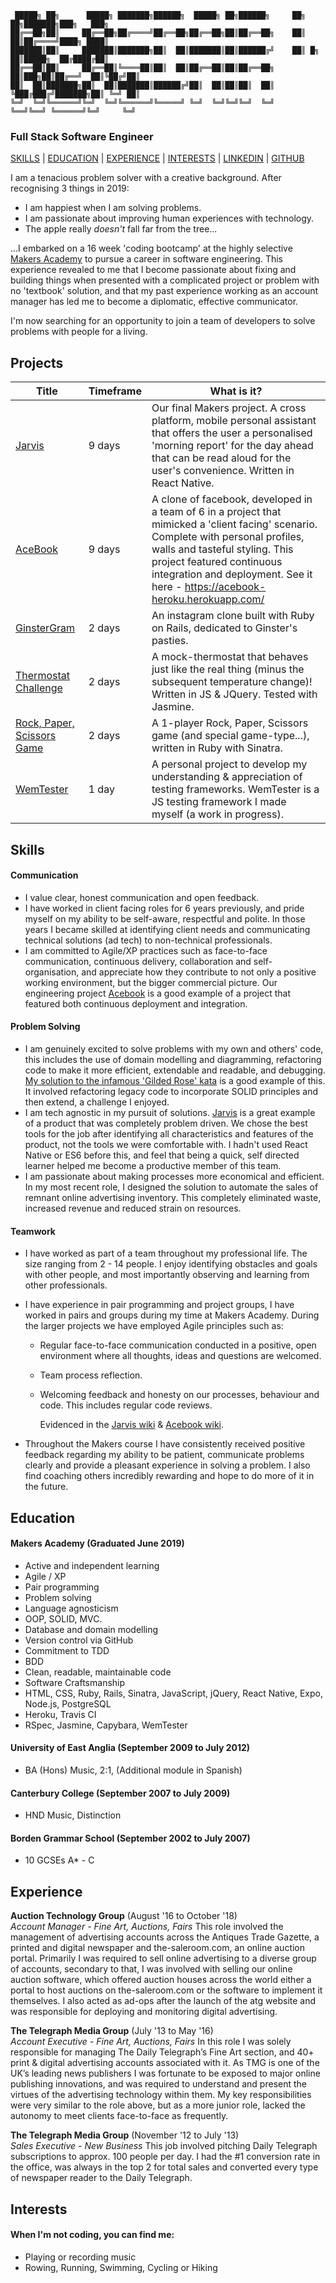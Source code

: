 ```
 █████╗ ██╗      █████╗ ███████╗██████╗  █████╗ ██╗██████╗     ██╗    ██╗███████╗███╗   ███╗
██╔══██╗██║     ██╔══██╗██╔════╝██╔══██╗██╔══██╗██║██╔══██╗    ██║    ██║██╔════╝████╗ ████║
███████║██║     ███████║███████╗██║  ██║███████║██║██████╔╝    ██║ █╗ ██║█████╗  ██╔████╔██║
██╔══██║██║     ██╔══██║╚════██║██║  ██║██╔══██║██║██╔══██╗    ██║███╗██║██╔══╝  ██║╚██╔╝██║
██║  ██║███████╗██║  ██║███████║██████╔╝██║  ██║██║██║  ██║    ╚███╔███╔╝███████╗██║ ╚═╝ ██║
╚═╝  ╚═╝╚══════╝╚═╝  ╚═╝╚══════╝╚═════╝ ╚═╝  ╚═╝╚═╝╚═╝  ╚═╝     ╚══╝╚══╝ ╚══════╝╚═╝     ╚═╝

```

### Full Stack Software Engineer

[SKILLS](#skills) | [EDUCATION](#education) | [EXPERIENCE](#experience) | [INTERESTS](#interests) | [LINKEDIN](https://www.linkedin.com/in/alasdair-wem-b8a00662/) | [GITHUB](https://github.com/wemsteral)

I am a tenacious problem solver with a creative background. After recognising 3 things in 2019:

- I am happiest when I am solving problems.
- I am passionate about improving human experiences with technology.
- The apple really _doesn't_ fall far from the tree...

...I embarked on a 16 week 'coding bootcamp' at the highly selective [Makers Academy](https://makers.tech/) to pursue a career in software engineering. This experience revealed to me that I become passionate about fixing and building things when presented with a complicated project or problem with no 'textbook' solution, and that my past experience working as an account manager has led me to become a diplomatic, effective communicator.

I'm now searching for an opportunity to join a team of developers to solve problems with people for a living.

## Projects

| Title                                                                     | Timeframe | What is it?                                                                                                                                                                                                                                                                        |
| ------------------------------------------------------------------------- | --------- | ---------------------------------------------------------------------------------------------------------------------------------------------------------------------------------------------------------------------------------------------------------------------------------- |
| [Jarvis](https://github.com/wemsteral/Jarvis-App)                         | 9 days    | Our final Makers project. A cross platform, mobile personal assistant that offers the user a personalised 'morning report' for the day ahead that can be read aloud for the user's convenience. Written in React Native.                                                           |
| [AceBook](https://github.com/wemsteral/acebook-MVP)                       | 9 days    | A clone of facebook, developed in a team of 6 in a project that mimicked a 'client facing' scenario. Complete with personal profiles, walls and tasteful styling. This project featured continuous integration and deployment. See it here - https://acebook-heroku.herokuapp.com/ |
| [GinsterGram](https://github.com/wemsteral/instagram_challenge)           | 2 days    | An instagram clone built with Ruby on Rails, dedicated to Ginster's pasties.                                                                                                                                                                                                       |
| [Thermostat Challenge](https://github.com/wemsteral/Thermostat)           | 2 days    | A mock-thermostat that behaves just like the real thing (minus the subsequent temperature change)! Written in JS & JQuery. Tested with Jasmine.                                                                                                                                    |
| [Rock, Paper, Scissors Game ](https://github.com/wemsteral/rps-challenge) | 2 days    | A 1-player Rock, Paper, Scissors game (and special game-type...), written in Ruby with Sinatra.                                                                                                                                                                                    |
| [WemTester](https://github.com/wemsteral/wemtester)                       | 1 day     | A personal project to develop my understanding & appreciation of testing frameworks. WemTester is a JS testing framework I made myself (a work in progress).                                                                                                                       |

## Skills

#### Communication

- I value clear, honest communication and open feedback.
- I have worked in client facing roles for 6 years previously, and pride myself on my ability to be self-aware, respectful and polite. In those years I became skilled at identifying client needs and communicating technical solutions (ad tech) to non-technical professionals.
- I am committed to Agile/XP practices such as face-to-face communication, continuous delivery, collaboration and self-organisation, and appreciate how they contribute to not only a positive working environment, but the bigger commercial picture. Our engineering project [Acebook](https://github.com/wemsteral/acebook-MVP/) is a good example of a project that featured both continuous deployment and integration.

#### Problem Solving

- I am genuinely excited to solve problems with my own and others' code, this includes the use of domain modelling and diagramming, refactoring code to make it more efficient, extendable and readable, and debugging.
  [My solution to the infamous 'Gilded Rose' kata](https://github.com/wemsteral/Gilded_Rose) is a good example of this. It involved refactoring legacy code to incorporate SOLID principles and then extend, a challenge I enjoyed.
- I am tech agnostic in my pursuit of solutions. [Jarvis](https://github.com/wemsteral/Jarvis-App) is a great example of a product that was completely problem driven. We chose the best tools for the job after identifying all characteristics and features of the product, not the tools we were comfortable with. I hadn't used React Native or ES6 before this, and feel that being a quick, self directed learner helped me become a productive member of this team.
- I am passionate about making processes more economical and efficient. In my most recent role, I designed the solution to automate the sales of remnant online advertising inventory. This completely eliminated waste, increased revenue and reduced strain on resources.

#### Teamwork

- I have worked as part of a team throughout my professional life. The size ranging from 2 - 14 people. I enjoy identifying obstacles and goals with other people, and most importantly observing and learning from other professionals.
- I have experience in pair programming and project groups, I have worked in pairs and groups during my time at Makers Academy. During the larger projects we have employed Agile principles such as:

  - Regular face-to-face communication conducted in a positive, open environment where all thoughts, ideas and questions are welcomed.
  - Team process reflection.
  - Welcoming feedback and honesty on our processes, behaviour and code. This includes regular code reviews.

    Evidenced in the [Jarvis wiki](https://github.com/Hannah-Frost/Jarvis-App/wiki) & [Acebook wiki](https://github.com/tsankhalpara/acebook-MVP/wiki/Day-1:-Modelling).

- Throughout the Makers course I have consistently received positive feedback regarding my ability to be patient, communicate problems clearly and provide a pleasant experience in solving a problem. I also find coaching others incredibly rewarding and hope to do more of it in the future.

## Education

#### Makers Academy (Graduated June 2019)

- Active and independent learning
- Agile / XP
- Pair programming
- Problem solving
- Language agnosticism
- OOP, SOLID, MVC.
- Database and domain modelling
- Version control via GitHub
- Commitment to TDD
- BDD
- Clean, readable, maintainable code
- Software Craftsmanship
- HTML, CSS, Ruby, Rails, Sinatra, JavaScript, jQuery, React Native, Expo, Node.js, PostgreSQL
- Heroku, Travis CI
- RSpec, Jasmine, Capybara, WemTester

#### University of East Anglia (September 2009 to July 2012)

- BA (Hons) Music, 2:1, (Additional module in Spanish)

#### Canterbury College (September 2007 to July 2009)

- HND Music, Distinction

#### Borden Grammar School (September 2002 to July 2007)

- 10 GCSEs A\* - C

## Experience

**Auction Technology Group** (August '16 to October '18)  
_Account Manager - Fine Art, Auctions, Fairs_
This role involved the management of advertising accounts across the Antiques Trade Gazette, a printed and digital newspaper and the-saleroom.com, an online auction portal. Primarily I was required to sell online advertising to a diverse group of accounts, secondary to that, I was involved with selling our online auction software, which offered auction houses across the world either a portal to host auctions on the-saleroom.com or the software to implement it themselves. I also acted as ad-ops after the launch of the atg website and was responsible for deploying and monitoring digital advertising.

**The Telegraph Media Group** (July '13 to May '16)  
_Account Executive - Fine Art, Auctions, Fairs_
In this role I was solely responsible for managing The Daily Telegraph’s Fine Art section, and 40+ print & digital advertising accounts associated with it. As TMG is one of the UK’s leading news publishers I was fortunate to be exposed to major online publishing innovations, and was required to understand and present the virtues of the advertising technology within them. My key responsibilities were very similar to the role above, but as a more junior role, lacked the autonomy to meet clients face-to-face as frequently.

**The Telegraph Media Group** (November '12 to July '13)  
_Sales Executive - New Business_
This job involved pitching Daily Telegraph subscriptions to approx. 100 people per day. I had the #1 conversion rate in the office, was always in the top 2 for total sales and converted every type of newspaper reader to the Daily Telegraph.

## Interests

#### When I'm not coding, you can find me:

- Playing or recording music
- Rowing, Running, Swimming, Cycling or Hiking
